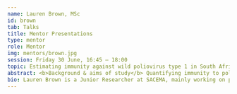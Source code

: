 ```yaml
---
name: Lauren Brown, MSc
id: brown
tab: Talks
title: Mentor Presentations
type: mentor
role: Mentor
img: mentors/brown.jpg
session: Friday 30 June, 16:45 – 18:00
topic: Estimating immunity against wild poliovirus type 1 in South Africa
abstract: <b>Background & aims of study</b> Quantifying immunity to poliovirus serotypes in the South African population is valuable to inform public health resource allocation, particularly in the context of recent and ongoing outbreaks in the region. We aimed to estimate district-level humoral and mucosal immunity to wild poliovirus type 1 (WPV1), in five-year age bands, for each of South Africa’s 52 districts. <b>Methods & results</b> We used data on annual doses of Oral Poliovirus Vaccine (OPV) and Inactivated Poliovirus Vaccine (IPV) administered at the district level between 2009 and mid-2022, live births in these years, population sizes, and a nationally representative serosurvey of young children conducted in 1995. We used a combination of bootstrapping and proxy measures where data on doses administered were incomplete. We simulated distribution of vaccine doses to the eligible population and then estimated immunity levels by birth year, assuming a per-dose efficacy of 76% for OPV and n-dose efficacies for people who received 1-4 IPV doses. Mucosal immunity levels for individuals born between the 1995 serosurvey and 2009 were extrapolated for each realization by fitting a straight line from the survey-estimated immunity level to the level estimated based on 2009 data. Our results highlight that immunity to WPV1 is highly heterogeneous across districts. These estimates are a key input for the South African Centre for Epidemiological Modelling and Analysis (SACEMA) poliovirus transmission model. <b>Implications</b> Our approach allows us to estimate immunity from imperfect data, is applicable to other poliovirus serotypes, and can be easily adapted to similar data-poor settings for other diseases. Future work will prioritize the investigation of immunity to poliovirus type 2 in South Africa, given the recent emergence of circulating vaccine-derived poliovirus type 2 in the region. Moreover, we are developing a robust and transparent tool that will enable us to estimate immunity to a wide range of pathogens in diverse settings. This tool will enable the user to provide valuable insights into the immunological landscape, thereby facilitating targeted interventions.
bio: Lauren Brown is a Junior Researcher at SACEMA, mainly working on polio transmission modelling in Southern Africa and coordinating SACEMA's first policy modelling fellowship. She holds an MSc in Applied Mathematics, her thesis was entitled "Mathematical modelling of tuberculosis in South Africa - investigating the impact of interventions on population-level incidence and mortality". She holds a BSc degree in Biomathematics, majoring in Biochemistry and Applied Mathematics, and a BSc Honours degree in the same.
---
```

